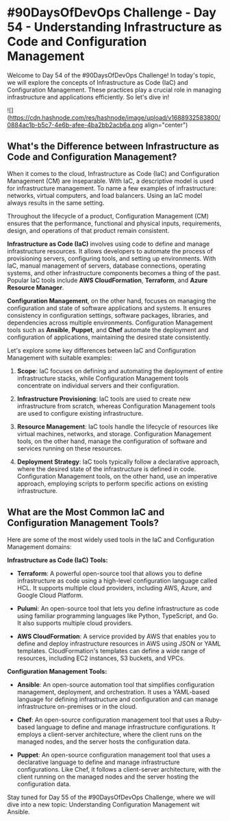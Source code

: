# #90DaysOfDevOps Challenge - Day 54 - Understanding Infrastructure as Code and Configuration Management

Welcome to Day 54 of the #90DaysOfDevOps Challenge! In today's topic, we will explore the concepts of Infrastructure as Code (IaC) and Configuration Management. These practices play a crucial role in managing infrastructure and applications efficiently. So let's dive in!

![](https://cdn.hashnode.com/res/hashnode/image/upload/v1688932583800/0884ac1b-b5c7-4e6b-afee-4ba2bb2acb6a.png align="center")

## What's the Difference between Infrastructure as Code and Configuration Management?

When it comes to the cloud, Infrastructure as Code (IaC) and Configuration Management (CM) are inseparable. With IaC, a descriptive model is used for infrastructure management. To name a few examples of infrastructure: networks, virtual computers, and load balancers. Using an IaC model always results in the same setting.

Throughout the lifecycle of a product, Configuration Management (CM) ensures that the performance, functional and physical inputs, requirements, design, and operations of that product remain consistent.

**Infrastructure as Code (IaC)** involves using code to define and manage infrastructure resources. It allows developers to automate the process of provisioning servers, configuring tools, and setting up environments. With IaC, manual management of servers, database connections, operating systems, and other infrastructure components becomes a thing of the past. Popular IaC tools include **AWS CloudFormation**, **Terraform**, and **Azure Resource Manager**.

**Configuration Management**, on the other hand, focuses on managing the configuration and state of software applications and systems. It ensures consistency in configuration settings, software packages, libraries, and dependencies across multiple environments. Configuration Management tools such as **Ansible**, **Puppet**, and **Chef** automate the deployment and configuration of applications, maintaining the desired state consistently.

Let's explore some key differences between IaC and Configuration Management with suitable examples:

1. **Scope**: IaC focuses on defining and automating the deployment of entire infrastructure stacks, while Configuration Management tools concentrate on individual servers and their configuration.
    
2. **Infrastructure Provisioning**: IaC tools are used to create new infrastructure from scratch, whereas Configuration Management tools are used to configure existing infrastructure.
    
3. **Resource Management**: IaC tools handle the lifecycle of resources like virtual machines, networks, and storage. Configuration Management tools, on the other hand, manage the configuration of software and services running on these resources.
    
4. **Deployment Strategy**: IaC tools typically follow a declarative approach, where the desired state of the infrastructure is defined in code. Configuration Management tools, on the other hand, use an imperative approach, employing scripts to perform specific actions on existing infrastructure.
    

## What are the Most Common IaC and Configuration Management Tools?

Here are some of the most widely used tools in the IaC and Configuration Management domains:

**Infrastructure as Code (IaC) Tools:**

* **Terraform**: A powerful open-source tool that allows you to define infrastructure as code using a high-level configuration language called HCL. It supports multiple cloud providers, including AWS, Azure, and Google Cloud Platform.
    
* **Pulumi**: An open-source tool that lets you define infrastructure as code using familiar programming languages like Python, TypeScript, and Go. It also supports multiple cloud providers.
    
* **AWS CloudFormation**: A service provided by AWS that enables you to define and deploy infrastructure resources in AWS using JSON or YAML templates. CloudFormation's templates can define a wide range of resources, including EC2 instances, S3 buckets, and VPCs.
    

**Configuration Management Tools:**

* **Ansible**: An open-source automation tool that simplifies configuration management, deployment, and orchestration. It uses a YAML-based language for defining infrastructure and configuration and can manage infrastructure on-premises or in the cloud.
    
* **Chef**: An open-source configuration management tool that uses a Ruby-based language to define and manage infrastructure configurations. It employs a client-server architecture, where the client runs on the managed nodes, and the server hosts the configuration data.
    
* **Puppet**: An open-source configuration management tool that uses a declarative language to define and manage infrastructure configurations. Like Chef, it follows a client-server architecture, with the client running on the managed nodes and the server hosting the configuration data.
    

Stay tuned for Day 55 of the #90DaysOfDevOps Challenge, where we will dive into a new topic: Understanding Configuration Management wit Ansible.